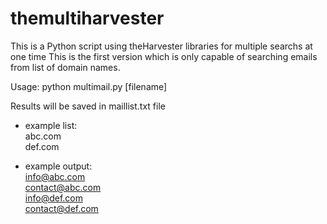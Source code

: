 # themultiharvester
This is a Python script using theHarvester libraries for multiple searchs at one time
This is the first version which is only capable of searching emails from list of domain names.

Usage: python multimail.py [filename]

Results will be saved in maillist.txt file

- example list:</br>
  abc.com </br>
  def.com

- example output:</br>
  info@abc.com</br>
  contact@abc.com</br>
  info@def.com</br>
  contact@def.com

